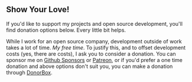 ## Show Your Love!

If you'd like to support my projects and open source development, you'll find donation options below.
Every little bit helps.

While I work for an open source company, development outside of work takes a lot of time.
*My free time*.
To justify this, and to offset development costs (yes, there are costs), I ask you to consider a donation. You can sponsor me on [Github Sponsors](https://github.com/sponsors/OzymandiasTheGreat) or [Patreon](https://www.patreon.com/ozymandias), or if you'd prefer a one time donation and above options don't suit you, you can make a donation through [DonorBox](https://donorbox.org/tomasrav-open-source-development).
